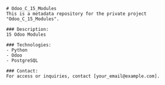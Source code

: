 
    # Odoo_C_15_Modules
    This is a metadata repository for the private project "Odoo_C_15_Modules".

    ### Description:
    15 Odoo Modules

    ### Technologies:
    - Python
    - Odoo
    - PostgreSQL

    ### Contact:
    For access or inquiries, contact [your_email@example.com].
    